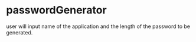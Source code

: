 # passwordGenerator
user will input name of the application and the length of the password to be generated.  
